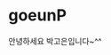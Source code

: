 # goeunP
안녕하세요 박고은입니다~^^

<script src="https://gist.github.com/goeunP/56b1c99b4c811604bae7ac5e94116b4a.js"></script>
